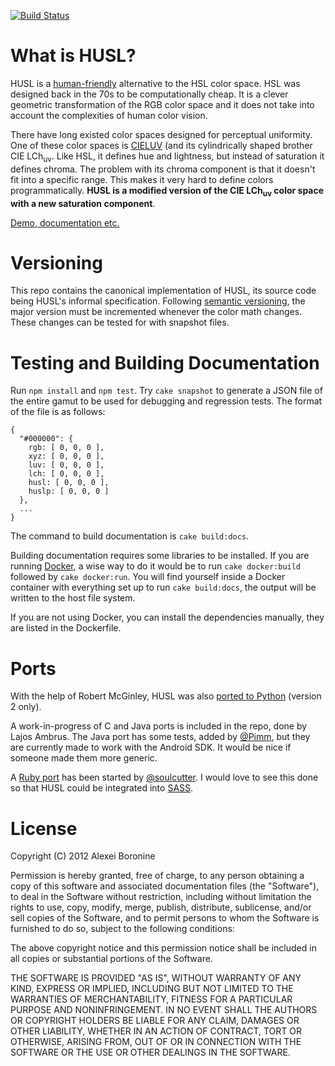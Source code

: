 [![Build Status](https://secure.travis-ci.org/boronine/husl.png)](http://travis-ci.org/boronine/husl)

# What is <abbr class="initialism">HUSL</abbr>?

HUSL is a [human-friendly](http://boronine.com/2012/03/26/Color-Spaces-for-Human-Beings/) alternative to the HSL color space. HSL was designed back in the 70s to be computationally cheap. It is a clever geometric transformation of the RGB color space and it does not take into account the complexities of human color vision.

There have long existed color spaces designed for perceptual uniformity. One of these color spaces is [CIELUV](http://en.wikipedia.org/wiki/CIELUV) (and its cylindrically shaped brother CIE LCh<sub>uv</sub>. Like HSL, it defines hue and lightness, but instead of saturation it defines chroma. The problem with its chroma component is that it doesn't fit into a specific range. This makes it very hard to define colors programmatically. **HUSL is a modified version of the CIE LCh<sub>uv</sub> color space with a new saturation component**.

[Demo, documentation etc.](http://boronine.com/husl)

# Versioning

This repo contains the canonical implementation of HUSL, its source code being HUSL's informal specification. Following [semantic versioning](http://semver.org/), the major version must be incremented whenever the color math changes. These changes can be tested for with snapshot files.

# Testing and Building Documentation

Run `npm install` and `npm test`. Try `cake snapshot` to generate a JSON file of the entire gamut to be used for debugging and regression tests. The format of the file is as follows:

    {
      "#000000": {
        rgb: [ 0, 0, 0 ],
        xyz: [ 0, 0, 0 ],
        luv: [ 0, 0, 0 ],
        lch: [ 0, 0, 0 ],
        husl: [ 0, 0, 0 ],
        huslp: [ 0, 0, 0 ]
      },
      ...
    }

The command to build documentation is `cake build:docs`.

Building documentation requires some libraries to be installed. If you are running [Docker](https://www.docker.io/), a wise way to do it would be to run `cake docker:build` followed by `cake docker:run`. You will find yourself inside a Docker container with everything set up to run `cake build:docs`, the output will be written to the host file system.

If you are not using Docker, you can install the dependencies manually, they are listed in the Dockerfile.

# Ports

With the help of Robert McGinley, HUSL was also [ported to Python](https://github.com/boronine/pyhusl) (version 2 only).

A work-in-progress of C and Java ports is included in the repo, done by Lajos Ambrus. The Java port has some tests, added by [@Pimm](https://github.com/Pimm), but they are currently made to work with the Android SDK. It would be nice if someone made them more generic.

A [Ruby port](https://github.com/soulcutter/husler) has been started by [@soulcutter](https://github.com/soulcutter). I would love to see this done so that HUSL could be integrated into [SASS](http://sass-lang.com/).

# License

Copyright (C) 2012 Alexei Boronine

Permission is hereby granted, free of charge, to any person obtaining a copy of this software and associated documentation files (the "Software"), to deal in the Software without restriction, including without limitation the rights to use, copy, modify, merge, publish, distribute, sublicense, and/or sell copies of the Software, and to permit persons to whom the Software is furnished to do so, subject to the following conditions:

The above copyright notice and this permission notice shall be included in all copies or substantial portions of the Software.

THE SOFTWARE IS PROVIDED "AS IS", WITHOUT WARRANTY OF ANY KIND, EXPRESS OR IMPLIED, INCLUDING BUT NOT LIMITED TO THE WARRANTIES OF MERCHANTABILITY, FITNESS FOR A PARTICULAR PURPOSE AND NONINFRINGEMENT. IN NO EVENT SHALL THE AUTHORS OR COPYRIGHT HOLDERS BE LIABLE FOR ANY CLAIM, DAMAGES OR OTHER LIABILITY, WHETHER IN AN ACTION OF CONTRACT, TORT OR OTHERWISE, ARISING FROM, OUT OF OR IN CONNECTION WITH THE SOFTWARE OR THE USE OR OTHER DEALINGS IN THE SOFTWARE.
